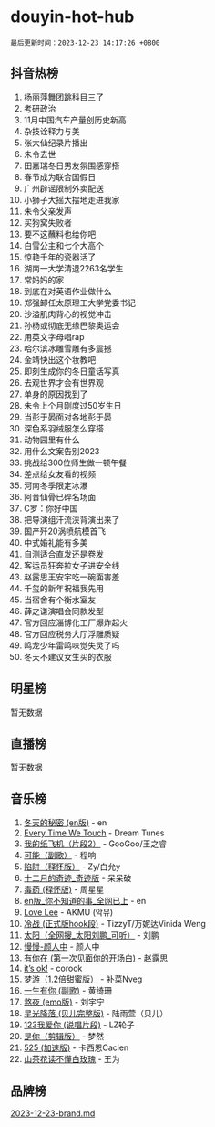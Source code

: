 # douyin-hot-hub

`最后更新时间：2023-12-23 14:17:26 +0800`

## 抖音热榜

1. 杨丽萍舞团跳科目三了
1. 考研政治
1. 11月中国汽车产量创历史新高
1. 杂技诠释力与美
1. 张大仙纪录片播出
1. 朱令去世
1. 田嘉瑞冬日男友氛围感穿搭
1. 春节成为联合国假日
1. 广州辟谣限制外卖配送
1. 小狮子大摇大摆地走进我家
1. 朱令父亲发声
1. 买狗窝失败者
1. 要不这蘸料也给你吧
1. 白雪公主和七个大高个
1. 惊艳千年的瓷器活了
1. 湖南一大学清退2263名学生
1. 常妈妈的家
1. 到底在对英语作业做什么
1. 郑强卸任太原理工大学党委书记
1. 沙溢肌肉背心的视觉冲击
1. 孙杨或彻底无缘巴黎奥运会
1. 用英文字母唱rap
1. 哈尔滨冰雕雪雕有多震撼
1. 金靖快出这个妆教吧
1. 即刻生成你的冬日童话写真
1. 去观世界才会有世界观
1. 单身的原因找到了
1. 朱令上个月刚度过50岁生日
1. 当彭于晏面对各地彭于晏
1. 深色系羽绒服怎么穿搭
1. 动物园里有什么
1. 用什么文案告别2023
1. 挑战给300位师生做一顿午餐
1. 差点给女友看的视频
1. 河南冬季限定冰瀑
1. 阿音仙骨已碎名场面
1. C罗：你好中国
1. 把导演组汗流浃背演出来了
1. 国产歼20涡喷航模首飞
1. 中式婚礼能有多美
1. 自测适合直发还是卷发
1. 客运员狂奔拉女子进安全线
1. 赵露思王安宇吃一碗面害羞
1. 千玺的新年祝福我先用
1. 当宿舍有个衡水室友
1. 薛之谦演唱会同款发型
1. 官方回应淄博化工厂爆炸起火
1. 官方回应税务大厅浮雕质疑
1. 鸣龙少年雷鸣味觉失灵了吗
1. 冬天不建议女生买的衣服

## 明星榜

暂无数据

## 直播榜

暂无数据

## 音乐榜

1. [冬天的秘密 (en版)](https://sf3-cdn-tos.douyinstatic.com/obj/tos-cn-ve-2774/okIuMHDdzyf3FjGK4Lphe1vfHcQaPIHAg0Z4CR) - en
1. [Every Time We Touch](https://sf3-cdn-tos.douyinstatic.com/obj/tos-cn-ve-2774/ogN6lUKQeBBfEVhIOMikG1CcJjugxk1tztZyhP) - Dream Tunes
1. [我的纸飞机（片段2）](https://sf6-cdn-tos.douyinstatic.com/obj/tos-cn-ve-2774/oM2ZrKcg2CD5AeRB2gkeXOFB1IxAGJdZPazYHf) - GooGoo/王之睿
1. [可能（副歌）](https://sf6-cdn-tos.douyinstatic.com/obj/tos-cn-ve-2774/cde1731888894259b333569393c2fb51) - 程响
1. [陷阱（释怀版）](https://sf6-cdn-tos.douyinstatic.com/obj/tos-cn-ve-2774/oE8C21LeZrzKLDFfQYgMzx4GAIHageG5IzayY7) - Zy/白允y
1. [十二月的奇迹_奇迹版](https://sf3-cdn-tos.douyinstatic.com/obj/tos-cn-ve-2774/oMslvA9FBzGMGHnyUuoiiUjtIAXfMz6tzwByW8) - 呆呆破
1. [毒药 (释怀版)](https://sf3-cdn-tos.douyinstatic.com/obj/tos-cn-ve-2774/oYILMEAzspdZBIzy4frJNB8ZHPHWAhiwowd4Ad) - 周星星
1. [en版_你不知道的事_全网已上](https://sf6-cdn-tos.douyinstatic.com/obj/tos-cn-ve-2774/o4QbYLDezHUtFyDKdF9XfmPhIewaqEQAggj6Cb) - en
1. [Love Lee](https://sf6-cdn-tos.douyinstatic.com/obj/tos-cn-ve-2774/o05GbkJGbCBTdDnMtB0fwOYgkeZp23vrWQDQBS) - AKMU (악뮤)
1. [冷战 (正式版hook段)](https://sf3-cdn-tos.douyinstatic.com/obj/tos-cn-ve-2774/oMuEoiBasWApEMVDgNiI8VAByNmwo5J0pyf8Yx) - TizzyT/万妮达Vinida Weng
1. [太阳（全网搜_太阳刘鹏_可听）](https://sf6-cdn-tos.douyinstatic.com/obj/tos-cn-ve-2774/ogWbyIQnlBFImVbeDocRdCIYtBHlbJXgfZMvgz) - 刘鹏
1. [慢慢-颜人中](https://sf3-cdn-tos.douyinstatic.com/obj/tos-cn-ve-2774/ocjHNfBXdBxQNC8ZGAeoLMFTUgtBg8bkExunDC) - 颜人中
1. [有你在 (第一次见面你的开场白)](https://sf3-cdn-tos.douyinstatic.com/obj/tos-cn-ve-2774/oAthrQ3ClJBfI57uBoFEgNDYtNCZ0TSYQQfxQ0) - 赵露思
1. [it’s ok!](https://sf3-cdn-tos.douyinstatic.com/obj/tos-cn-ve-2774/0fc4d0ee28444bd0ab76e8b7c0003f52) - corook
1. [梦游（1.2倍甜蜜版）](https://sf3-cdn-tos.douyinstatic.com/obj/tos-cn-ve-2774/o4gyAUm8hwufoEABmwVIiQtHsFuGzAEEWtNMzo) - 补菜Nveg
1. [一生有你 (副歌)](https://sf3-cdn-tos.douyinstatic.com/obj/tos-cn-ve-2774/o8xzM8HLaQzgMiJ96FKAWCenIuzkFpfClDdmeW) - 黄绮珊
1. [熬夜 (emo版)](https://sf6-cdn-tos.douyinstatic.com/obj/tos-cn-ve-2774/ocQZvZErLThAfNQOtBZ178gQDfCDFBL9iB5lvY) - 刘宇宁
1. [星光降落 (贝儿完整版)](https://sf6-cdn-tos.douyinstatic.com/obj/tos-cn-ve-2774/okwB9hAwyAtsFFkFBzAX1hOOfQuIoMNs0W2Mwr) - 陆雨萱（贝儿）
1. [123我爱你 (说唱片段)](https://sf3-cdn-tos.douyinstatic.com/obj/tos-cn-ve-2774/oYCWFpY0hL9kda0dQKIGDYeKYfQmAse0DgpDjz) - LZ轮子
1. [是你（剪辑版）](https://sf3-cdn-tos.douyinstatic.com/obj/tos-cn-ve-2774/46019dae783c4c969944217fe1cfafc4) - 梦然
1. [525 (加速版)](https://sf3-cdn-tos.douyinstatic.com/obj/tos-cn-ve-2774/oIfKCtqfDyP8Vc9FpAPgWMyezT6LnDT1abRwGg) - 卡西恩Cacien
1. [山茶花读不懂白玫瑰](https://sf3-cdn-tos.douyinstatic.com/obj/tos-cn-ve-2774/osfn8B7DktrRHEPJgPCfDbw7QDQEkwC16BxZg9) - 王为

## 品牌榜

[2023-12-23-brand.md](2023-12-23-brand.md)
